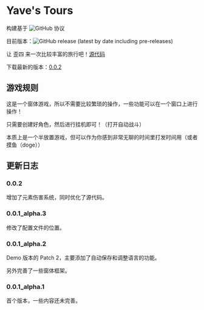 # Yave's Tours
构建基于 ![GitHub](https://img.shields.io/github/license/Rosalina129/WinForm_GameCollection?style=flat-square) 协议

目前版本：![GitHub release (latest by date including pre-releases)](https://img.shields.io/github/v/release/Rosalina129/WinForm_GameCollection?include_prereleases)

让 歪四 来一次比较丰富的旅行吧！[源代码](https://github.com/Rosalina129/WinForm_GameCollection/tree/main/HumanAdventure)

下载最新的版本：[0.0.2](https://github.com/Rosalina129/WinForm_GameCollection/releases/tag/0.0.2)
## 游戏规则
这是一个窗体游戏，所以不需要比较繁琐的操作，一些功能可以在一个窗口上进行操作！

只需要创建好角色，然后进行挂机即可！（打开自动战斗）

本质上是一个半放置游戏，但可以作为你感到非常无聊的时间里打发时间用（或者摸鱼（doge））

## 更新日志
### 0.0.2
增加了元素伤害系统，同时优化了源代码。

### 0.0.1_alpha.3
修改了配置文件的位置。

### 0.0.1_alpha.2
Demo 版本的 Patch 2，主要添加了自动保存和调整语言的功能。

另外完善了一些窗体框架。

### 0.0.1_alpha.1
首个版本，一些内容还未完善。
